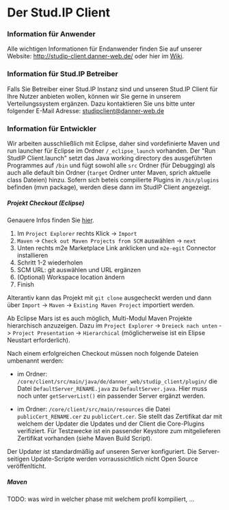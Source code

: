 # Der Stud.IP Client

### Information für Anwender
Alle wichtigen Informationen für Endanwender finden Sie auf unserer Website: http://studip-client.danner-web.de/ oder hier im [Wiki]( https://github.com/CollapsedDom/Stud.IP-Client/wiki/Hilfe).

### Information für Stud.IP Betreiber
Falls Sie Betreiber einer Stud.IP Instanz sind und unseren Stud.IP Client für Ihre Nutzer anbieten wollen, können wir Sie gerne in unserem Verteilungssystem ergänzen. Dazu kontaktieren Sie uns bitte unter folgender E-Mail Adresse: studipclient@danner-web.de

### Information für Entwickler
Wir arbeiten ausschließlich mit Eclipse, daher sind vordefinierte Maven und run launcher für Eclipse im Ordner `/_eclipse_launch` vorhanden.
Der "Run StudIP Client.launch" setzt das Java working directory des ausgeführten Programmes auf `/bin` und fügt sowohl alle `src` Ordner (für Debugging) als auch alle default bin Ordner (`target` Ordner unter Maven, sprich aktuelle class Dateien) hinzu. Sofern sich beteis compilierte Plugins in `/bin/plugins` befinden (mvn package), werden diese dann im StudIP Client angezeigt.

##### Projekt Checkout (Eclipse)
Genauere Infos finden Sie [hier](http://obscuredclarity.blogspot.de/2012/10/import-maven-git-project-into-eclipse.html).

1. Im `Project Explorer` rechts Klick -> `Import`
2. `Maven` -> `Check out Maven Projects from SCM` auswählen -> `next`
3. Unten rechts m2e Marketplace Link anklicken und `m2e-egit` Connector installieren
4. Schritt 1-2 wiederholen
5. SCM URL: git auswählen und URL ergänzen
6. (Optional) Workspace location ändern
7. Finish

Alterantiv kann das Projekt mit `git clone` ausgecheckt werden und dann über `Import` -> `Maven` -> `Existing Maven Project` importiert werden.

Ab Eclipse Mars ist es auch möglich, Multi-Modul Maven Projekte hierarchisch anzuzeigen. Dazu im `Project Explorer` -> `Dreieck nach unten` -> `Project Presentation` -> `Hierarchical` (möglicherweise ist ein Elipse Neustart erforderlich).

Nach einem erfolgreichen Checkout müssen noch folgende Dateien umbenannt werden:
- im Ordner: `/core/client/src/main/java/de/danner_web/studip_client/plugin/` die Datei `DefaultServer_RENAME.java` zu `DefaultServer.java`. Hier muss noch unter `getServerList()` ein passender Server ergänzt werden.

- im Ordner: `/core/client/src/main/resources` die Datei `publicCert_RENAME.cer` zu `publicCert.cer`. Sie stellt das Zertifikat dar mit welchem der Updater die Updates und der Client die Core-Plugins verifiziert. Für Testzwecke ist ein passender Keystore zum mitgelieferen Zertifikat vorhanden (siehe Maven Build Script).

Der Updater ist standardmäßig auf unseren Server konfiguriert. Die Server-seitigen Update-Scripte werden vorraussichtlich nicht Open Source veröffenlticht.

##### Maven
TODO: was wird in welcher phase mit welchem profil kompiliert, ...
